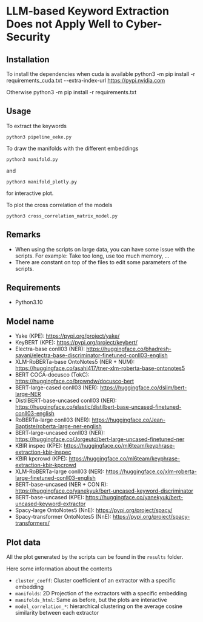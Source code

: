 # LLM-based Keyword Extraction Does not Apply Well to Cyber-Security

## Installation

To install the dependencies when cuda is available
    python3 -m pip install -r requirements_cuda.txt --extra-index-url <https://pypi.nvidia.com>

Otherwise
    python3 -m pip install -r requirements.txt

## Usage

To extract the keywords

    python3 pipeline_eeke.py

To draw the manifolds with the different embeddings

    python3 manifold.py

and

    python3 manifold_plotly.py

for interactive plot.

To plot the cross correlation of the models

    python3 cross_correlation_matrix_model.py

## Remarks

- When using the scripts on large data, you can have some issue with the scripts. For example: Take too long, use too much memory, ...
- There are constant on top of the files to edit some parameters of the scripts.

## Requirements

- Python3.10

## Model name

- Yake (KPE): <https://pypi.org/project/yake/>
- KeyBERT (KPE): <https://pypi.org/project/keybert/>
- Electra-base conll03 (NER): <https://huggingface.co/bhadresh-savani/electra-base-discriminator-finetuned-conll03-english>
- XLM-RoBERTa-base OntoNotes5 (NER + NUM): <https://huggingface.co/asahi417/tner-xlm-roberta-base-ontonotes5>
- BERT COCA-docusco (TokC): <https://huggingface.co/browndw/docusco-bert>
- BERT-large-cased conll03 (NER): <https://huggingface.co/dslim/bert-large-NER>
- DistilBERT-base-uncased conll03 (NER): <https://huggingface.co/elastic/distilbert-base-uncased-finetuned-conll03-english>
- RoBERTa-large conll03 (NER): <https://huggingface.co/Jean-Baptiste/roberta-large-ner-english>
- BERT-large-uncased conll03 (NER): <https://huggingface.co/Jorgeutd/bert-large-uncased-finetuned-ner>
- KBIR inspec (KPE): <https://huggingface.co/ml6team/keyphrase-extraction-kbir-inspec>
- KBIR kpcrowd (KPE): <https://huggingface.co/ml6team/keyphrase-extraction-kbir-kpcrowd>
- XLM-RoBERTa-large conll03 (NER): <https://huggingface.co/xlm-roberta-large-finetuned-conll03-english>
- BERT-base-uncased (NER + CON R): <https://huggingface.co/yanekyuk/bert-uncased-keyword-discriminator>
- BERT-base-uncased (KPE): <https://huggingface.co/yanekyuk/bert-uncased-keyword-extractor>
- Spacy-large OntoNotes5 (NnE): <https://pypi.org/project/spacy/>
- Spacy-transformer OntoNotes5 (NnE): <https://pypi.org/project/spacy-transformers/>

## Plot data

All the plot generated by the scripts can be found in the `results` folder.

Here some information about the contents

- `cluster_coeff`: Cluster coefficient of an extractor with a specific embedding
- `manifolds`: 2D Projection of the extractors with a specific embedding
- `manifolds_html`: Same as before, but the plots are interactive
- `model_correlation_*`: hierarchical clustering on the average cosine similarity between each extractor
